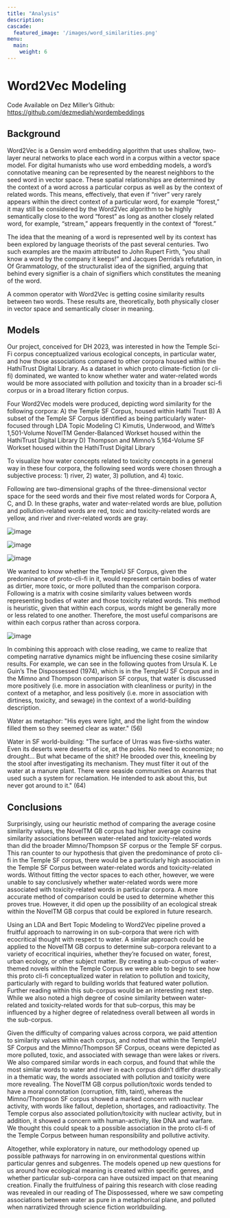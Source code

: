 ```yaml
---
title: "Analysis"
description: 
cascade:
  featured_image: '/images/word_similarities.png'
menu:
  main:
    weight: 6
---
```


# Word2Vec Modeling

Code Available on Dez Miller’s Github: https://github.com/dezmediah/wordembeddings

## Background

Word2Vec is a Gensim word embedding algorithm that uses shallow, two-layer neural networks
to place each word in a corpus within a vector space model. For digital humanists who use word
embedding models, a word’s connotative meaning can be represented by the nearest neighbors to the seed word in vector space. These spatial relationships are determined by the
context of a word across a particular corpus as well as by the context of related words. This
means, effectively, that even if “river” very rarely appears within the direct context of a
particular word, for example “forest,” it may still be considered by the Word2Vec algorithm to be
highly semantically close to the word “forest” as long as another closely related word, for example, “stream,” appears frequently in the context of “forest.”

The idea that the meaning of a word is represented well by its context has been explored by language theorists of the past several centuries. Two such examples are the maxim attributed to John Rupert Firth, “you shall know a word by the company it keeps!” and Jacques Derrida’s refutation, in Of Grammatology, of the structuralist idea of the signified, arguing that behind every signifier is a chain of signifiers which constitutes the meaning of the word.

A common operator with Word2Vec is getting cosine similarity results between two
words. These results are, theoretically, both physically closer in vector space and semantically
closer in meaning. 

## Models

Our project, conceived for DH 2023, was interested in how the Temple Sci-Fi corpus conceptualized various ecological concepts, in particular water, and how those associations compared to other corpora housed within the HathiTrust Digital Library. As a dataset in which proto climate-fiction (or cli-fi) dominated, we wanted to know whether water and water-related words would be more associated with pollution and toxicity than in a broader sci-fi corpus or in a broad literary fiction corpus.

Four Word2Vec models were produced, depicting word similarity for the following corpora: 
A) the Temple SF Corpus, housed within Hathi Trust
B) A subset of the Temple SF Corpus identified as being particularly water-focused through LDA Topic Modeling
C) Kimutis, Underwood, and Witte’s 1,501-Volume NovelTM Gender-Balanced Workset housed within the HathiTrust Digital Library
D) Thompson and Mimno’s 5,164-Volume SF Workset housed within the HathiTrust Digital Library

To visualize how water concepts related to toxicity concepts in a general way in these four corpora, the following seed words were chosen through a subjective process: 1) river, 2) water, 3) pollution, and 4) toxic. 

Following are two-dimensional graphs of the three-dimensional vector space for the seed words and their five most related words for Corpora A, C, and D. In these graphs, water and water-related words are blue, pollution and pollution-related words are red, toxic and toxicity-related words are yellow, and river and river-related words are gray.

![image](/images/NovelGB_chart.png)

![image](/images/Temple_word2vec_chart.png)

![image](/images/SF_word2vec_chart.png)

We wanted to know whether the TempleU SF Corpus, given the predominance of proto-cli-fi in it, would represent certain bodies of water as dirtier, more toxic, or more polluted than the comparison corpora. Following is a matrix with cosine similarity values between words representing bodies of water and those toxicity related words. This method is heuristic, given that within each corpus, words might be generally more or less related to one another. Therefore, the most useful comparisons are within each corpus rather than across corpora. 

![image](/images/word_similarities.png)

In combining this approach with close reading, we came to realize that competing narrative dynamics might be influencing these cosine similarity results. For example, we can see in the following quotes from Ursula K. Le Guin’s The Dispossessed (1974), which is in the TempleU SF Corpus and in the Mimno and Thompson comparison SF corpus, that water is discussed more positively (i.e. more in association with cleanliness or purity) in the context of a metaphor, and less positively (i.e. more in association with dirtiness, toxicity, and sewage) in the context of a world-building description. 

Water as metaphor:
"His eyes were light, and the light from the window filled them so they seemed clear as water." (56)

Water in SF world-building:
"The surface of Urras was five-sixths water. Even its deserts were deserts of ice, at the poles. No need to economize; no drought…  But what became of the shit? He brooded over this, kneeling by the stool after investigating its mechanism. They must filter it out of the water at a manure plant. There were seaside communities on Anarres that used such a system for reclamation. He intended to ask about this, but never got around to it." (64)

## Conclusions

Surprisingly, using our heuristic method of comparing the average cosine similarity values, the NovelTM GB corpus had higher average cosine similarity associations between water-related and toxicity-related words than did the broader Mimno/Thompson SF corpus or the Temple SF corpus. This ran counter to our hypothesis that given the predominance of proto cli-fi in the Temple SF corpus, there would be a particularly high association in the Temple SF Corpus between water-related words and toxicity-related words. Without fitting the vector spaces to each other, however, we were unable to say conclusively whether water-related words were more associated with toxicity-related words in particular corpora. A more accurate method of comparison could be used to determine whether this proves true. However, it did open up the possibility of an ecological streak within the NovelTM GB corpus that could be explored in future research.
	
Using an LDA and Bert Topic Modeling to Word2Vec pipeline proved a fruitful approach to narrowing in on sub-corpora that were rich with ecocritical thought with respect to water. A similar approach could be applied to the NovelTM GB corpus to determine sub-corpora relevant to a variety of ecocritical inquiries, whether they’re focused on water, forest, urban ecology, or other subject matter. By creating a sub-corpus of water-themed novels within the Temple Corpus we were able to begin to see how this proto cli-fi conceptualized water in relation to pollution and toxicity, particularly with regard to building worlds that featured water pollution. Further reading within this sub-corpus would be an interesting next step. While we also noted a high degree of cosine similarity between water-related and toxicity-related words for that sub-corpus, this may be influenced by a higher degree of relatedness overall between all words in the sub-corpus.

Given the difficulty of comparing values across corpora, we paid attention to similarity values within each corpus, and noted that within the TempleU SF Corpus and the Mimno/Thompson SF Corpus, oceans were depicted as more polluted, toxic, and associated with sewage than were lakes or rivers. We also compared similar words in each corpus, and found that while the most similar words to water and river in each corpus didn’t differ drastically in a thematic way, the words associated with pollution and toxicity were more revealing. The NovelTM GB corpus pollution/toxic words tended to have a moral connotation (corruption, filth, taint), whereas the Mimno/Thompson SF corpus showed a marked concern with nuclear activity, with words like fallout, depletion, shortages, and radioactivity. The Temple corpus also associated pollution/toxicity with nuclear activity, but in addition, it showed a concern with human-activity, like DNA and warfare. We thought this could speak to a possible association in the proto cli-fi of the Temple Corpus between human responsibility and pollutive activity. 

Altogether, while exploratory in nature, our methodology opened up possible pathways for narrowing in on environmental questions within particular genres and subgenres. The models opened up new questions for us around how ecological meaning is created within specific genres, and whether particular sub-corpora can have outsized impact on that meaning creation. Finally the fruitfulness of pairing this research with close reading was revealed in our reading of The Dispossessed, where we saw competing associations between water as pure in a metaphorical plane, and polluted when narrativized through science fiction worldbuilding.

